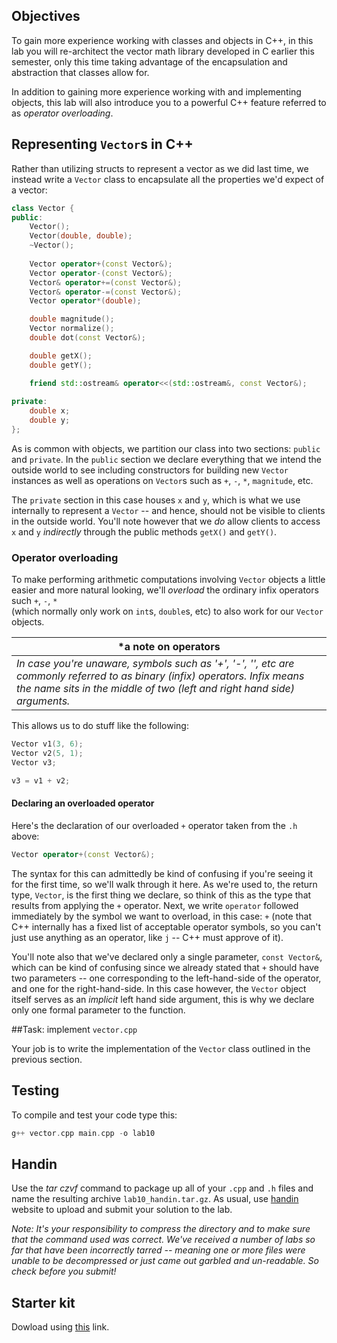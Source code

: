## Objectives

To gain more experience working with classes and objects in C++, in this lab you will 
re-architect the vector math library developed in C earlier this semester, only this 
time taking advantage of the encapsulation and abstraction that classes allow for.

In addition to gaining more experience working with and implementing objects, this lab 
will also introduce you to a powerful C++ feature referred to as *operator overloading*.

## Representing `Vector`s in C++

Rather than utilizing structs to represent a vector as we did last time, we instead
write a `Vector` class to encapsulate all the properties we'd expect of a vector:

```c++
class Vector {
public:
    Vector();
    Vector(double, double);
    ~Vector();
	
    Vector operator+(const Vector&);
    Vector operator-(const Vector&);
    Vector& operator+=(const Vector&);
    Vector& operator-=(const Vector&);
    Vector operator*(double);

    double magnitude();
    Vector normalize();
    double dot(const Vector&);

    double getX();
    double getY();

    friend std::ostream& operator<<(std::ostream&, const Vector&);
    
private:
    double x;
    double y;
};
```
As is common with objects, we partition our class into two sections: `public` and 
`private`. In the `public` section we declare everything that we intend the outside world 
to see including constructors for building new `Vector` instances as well as operations 
on `Vector`s such as `+`, `-`, `*`, `magnitude`, etc. 

The `private` section in this case houses `x` and `y`, which is what we use internally to
represent a `Vector` -- and hence, should not be visible to clients in the outside world. 
You'll note however that we *do* allow clients to access `x` and `y` *indirectly* through 
the public methods `getX()` and `getY()`.

### Operator overloading

To make performing arithmetic computations involving `Vector` objects a little easier and 
more natural looking, we'll *overload* the ordinary infix operators such `+`, `-`, `*`  
(which normally only work on `int`s, `double`s, etc) to also work for our `Vector` 
objects. 

|*a note on operators|
|-------------|
|*In case you're unaware, symbols such as '+', '-', '\', etc are commonly referred to as binary (infix) operators. Infix means the name sits in the middle of two (left and right hand side) arguments.*|

This allows us to do stuff like the following:
```c++
Vector v1(3, 6);
Vector v2(5, 1);
Vector v3;

v3 = v1 + v2;
```

#### Declaring an overloaded operator

Here's the declaration of our overloaded `+` operator taken from the `.h` above:

```c++
Vector operator+(const Vector&);
```
The syntax for this can admittedly be kind of confusing if you're seeing it for the first time, so we'll walk through it here. As we're used to, the return type, `Vector`, is the first thing we declare, so think of this as the type that results from applying the `+` operator. Next, we write `operator` followed immediately by the symbol we want to overload, in this case: `+` (note that C++ internally has a fixed list of acceptable operator symbols, so you can't just use anything as an operator, like `j` -- C++ must approve of it).

You'll note also that we've declared only a single parameter, `const Vector&`, which can be kind of confusing since we already stated that `+` should have two parameters -- one corresponding to the left-hand-side of the operator, and one for the right-hand-side. In this case however, the `Vector` object itself serves as an *implicit* left hand side argument, this is why we declare only one formal parameter to the function.

##Task: implement `vector.cpp`

Your job is to write the implementation of the `Vector` class outlined in the previous
section.

## Testing

To compile and test your code type this:

```c++
g++ vector.cpp main.cpp -o lab10
```

## Handin

Use the *tar czvf* command to package up all of your `.cpp` and `.h` files and name the 
resulting archive `lab10_handin.tar.gz`. As usual, use [handin](http://handin.cs.clemson.edu/courses) 
website to upload and submit your solution to the lab.

*Note: It's your responsibility to compress the directory and to make sure that the 
command used was correct. We've received a number of labs so far that have been 
incorrectly tarred -- meaning one or more files were unable to be decompressed 
or just came out garbled and un-readable. So check before you submit!*

## Starter kit
Dowload using [this](https://github.com/Welchd1/cpsc210-labs/releases/download/10.0/lab10.tar.gz) link.


